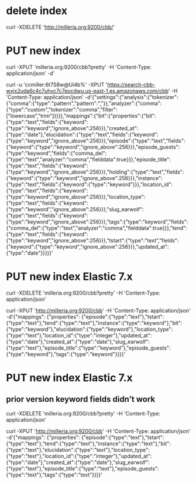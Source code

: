 # delete index
curl -XDELETE 'http://milleria.org:9200/cbb/'

# PUT new index
curl -XPUT 'milleria.org:9200/cbb?pretty' -H 'Content-Type: application/json' -d'

curl -u 'ccmiller:6t7S8w@Ui4b%' -XPUT 'https://search-cbb-wxjx2uda6c4c7uhvc7c7eocdwu.us-east-1.es.amazonaws.com/cbb' -H 'Content-Type: application/json' -d'{"settings":{"analysis":{"tokenizer":{"comma":{"type":"pattern","pattern":","}},"analyzer":{"comma":{"type":"custom","tokenizer":"comma","filter":["lowercase","trim"]}}}},"mappings":{"bit":{"properties":{"bit":{"type":"text","fields":{"keyword":{"type":"keyword","ignore_above":256}}},"created_at":{"type":"date"},"elucidation":{"type":"text","fields":{"keyword":{"type":"keyword","ignore_above":256}}},"episode":{"type":"text","fields":{"keyword":{"type":"keyword","ignore_above":256}}},"episode_guests":{"type":"keyword","fields":{"comma_del":{"type":"text","analyzer":"comma","fielddata":true}}},"episode_title":{"type":"text","fields":{"keyword":{"type":"keyword","ignore_above":256}}},"holding":{"type":"text","fields":{"keyword":{"type":"keyword","ignore_above":256}}},"instance":{"type":"text","fields":{"keyword":{"type":"keyword"}}},"location_id":{"type":"text","fields":{"keyword":{"type":"keyword","ignore_above":256}}},"location_type":{"type":"text","fields":{"keyword":{"type":"keyword","ignore_above":256}}},"slug_earwolf":{"type":"text","fields":{"keyword":{"type":"keyword","ignore_above":256}}},"tags":{"type":"keyword","fields":{"comma_del":{"type":"text","analyzer":"comma","fielddata":true}}},"tend":{"type":"text","fields":{"keyword":{"type":"keyword","ignore_above":256}}},"tstart":{"type":"text","fields":{"keyword":{"type":"keyword","ignore_above":256}}},"updated_at":{"type":"date"}}}}}'


# PUT new index Elastic 7.x
curl -XDELETE 'milleria.org:9200/cbb?pretty' -H 'Content-Type: application/json'

curl -XPUT 'http://milleria.org:9200/cbb' -H 'Content-Type: application/json' -d'{"mappings": {"properties": {"episode":{"type":"text"},"tstart":{"type":"text"},"tend":{"type":"text"},"instance":{"type":"keyword"},"bit":{"type":"keyword"},"elucidation":{"type":"keyword"},"location_type":{"type":"text"},"location_id":{"type":"integer"},"updated_at":{"type":"date"},"created_at":{"type":"date"},"slug_earwolf":{"type":"text"},"episode_title":{"type":"keyword"},"episode_guests":{"type":"keyword"},"tags":{"type":"keyword"}}}}'


# PUT new index Elastic 7.x
## prior version keyword fields didn't work
curl -XDELETE 'milleria.org:9200/cbb?pretty' -H 'Content-Type: application/json'

curl -XPUT 'http://milleria.org:9200/cbb' -H 'Content-Type: application/json' -d'{"mappings": {"properties": {"episode":{"type":"text"},"tstart":{"type":"text"},"tend":{"type":"text"},"instance":{"type":"text"},"bit":{"type":"text"},"elucidation":{"type":"text"},"location_type":{"type":"text"},"location_id":{"type":"integer"},"updated_at":{"type":"date"},"created_at":{"type":"date"},"slug_earwolf":{"type":"text"},"episode_title":{"type":"text"},"episode_guests":{"type":"text"},"tags":{"type":"text"}}}}'
